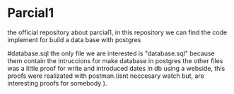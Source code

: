# Parcial1
the official repository about parcial1, in this repository we can find the code implement for build a data base with postgres

#database.sql
the only file we are interested is "database.sql" because them contain the intruccions for make database in postgres
the other files was a little proof for write and introduced dates in db using a webside, this proofs were realizated with postman.(isnt neccesary watch but, are interesting proofs for somebody ).
